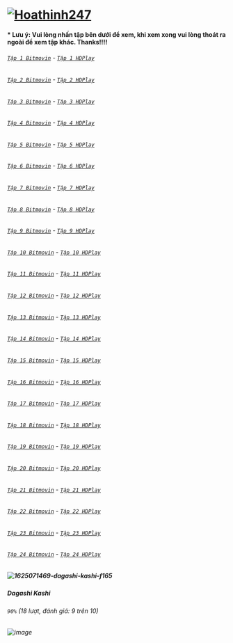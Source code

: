 # [![Hoathinh247](https://user-images.githubusercontent.com/75318518/141947432-f818d463-e399-4827-9d0d-1c5385968d8e.png)](https://admin1509.github.io/hoathinh247tv.com/)
#### * Lưu ý: Vui lòng nhấn tập bên dưới để xem, khi xem xong vui lòng thoát ra ngoài để xem tập khác. Thanks!!!!

###### [`Tập 1 Bitmovin`](https://bitly.com/3kFxDHF) - [`Tập 1 HDPlay`](https://bitly.com/3cn9hO9)
###### [`Tập 2 Bitmovin`](https://bitly.com/3wYhxxQ) - [`Tập 2 HDPlay`](https://bitly.com/3HveHF7)
###### [`Tập 3 Bitmovin`](https://bitly.com/) - [`Tập 3 HDPlay`](https://bitly.com/)
###### [`Tập 4 Bitmovin`](https://bitly.com/) - [`Tập 4 HDPlay`](https://bitly.com/)
###### [`Tập 5 Bitmovin`](https://bitly.com/) - [`Tập 5 HDPlay`](https://bitly.com/)
###### [`Tập 6 Bitmovin`](https://bitly.com/) - [`Tập 6 HDPlay`](https://bitly.com/)
###### [`Tập 7 Bitmovin`](https://bitly.com/) - [`Tập 7 HDPlay`](https://bitly.com/)
###### [`Tập 8 Bitmovin`](https://bitly.com/) - [`Tập 8 HDPlay`](https://bitly.com/)
###### [`Tập 9 Bitmovin`](https://bitly.com/) - [`Tập 9 HDPlay`](https://bitly.com/)
###### [`Tập 10 Bitmovin`](https://bitly.com/) - [`Tập 10 HDPlay`](https://bitly.com/)
###### [`Tập 11 Bitmovin`](https://bitly.com/) - [`Tập 11 HDPlay`](https://bitly.com/)
###### [`Tập 12 Bitmovin`](https://bitly.com/) - [`Tập 12 HDPlay`](https://bitly.com/)
###### [`Tập 13 Bitmovin`](https://bitly.com/) - [`Tập 13 HDPlay`](https://bitly.com/)
###### [`Tập 14 Bitmovin`](https://bitly.com/) - [`Tập 14 HDPlay`](https://bitly.com/)
###### [`Tập 15 Bitmovin`](https://bitly.com/) - [`Tập 15 HDPlay`](https://bitly.com/)
###### [`Tập 16 Bitmovin`](https://bitly.com/) - [`Tập 16 HDPlay`](https://bitly.com/)
###### [`Tập 17 Bitmovin`](https://bitly.com/) - [`Tập 17 HDPlay`](https://bitly.com/)
###### [`Tập 18 Bitmovin`](https://bitly.com/) - [`Tập 18 HDPlay`](https://bitly.com/)
###### [`Tập 19 Bitmovin`](https://bitly.com/) - [`Tập 19 HDPlay`](https://bitly.com/)
###### [`Tập 20 Bitmovin`](https://bitly.com/) - [`Tập 20 HDPlay`](https://bitly.com/)
###### [`Tập 21 Bitmovin`](https://bitly.com/) - [`Tập 21 HDPlay`](https://bitly.com/)
###### [`Tập 22 Bitmovin`](https://bitly.com/) - [`Tập 22 HDPlay`](https://bitly.com/)
###### [`Tập 23 Bitmovin`](https://bitly.com/) - [`Tập 23 HDPlay`](https://bitly.com/)
###### [`Tập 24 Bitmovin`](https://bitly.com/) - [`Tập 24 HDPlay`](https://bitly.com/)

##### ![1625071469-dagashi-kashi-f165](https://user-images.githubusercontent.com/75318518/142188877-a5942764-86ec-4a29-8d45-9f64e2c1536b.jpg)
##### Dagashi Kashi
###### `90%` (18 lượt, đánh giá: 9 trên 10)
###### ![image](https://user-images.githubusercontent.com/75318518/142189130-515f74d9-83ab-4199-92af-91cdeddde627.png)
